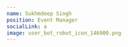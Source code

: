 ```yaml
---
name: Sukhmdeep Singh
position: Event Manager
socialLink: a
image: user_bot_robot_icon_146900.png
---
```



